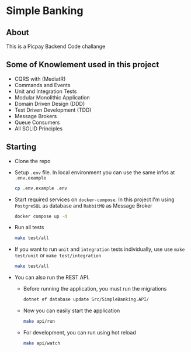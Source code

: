 # Simple Banking

## About

This is a Picpay Backend Code challange

## Some of Knowlement used in this project

- CQRS with (MediatR)
- Commands and Events
- Unit and Integration Tests
- Modular Monolithic Application
- Domain Driven Design (DDD)
- Test Driven Development (TDD)
- Message Brokers
- Queue Consumers
- All SOLID Principles

## Starting

- Clone the repo

- Setup `.env` file. In local environment you can use the same infos at `.env.example`

    ```sh
    cp .env.example .env
    ```

- Start required services on `docker-compose`. In this project I'm using `PostgreSQL` as database and `RabbitMQ` as Message Broker

    ```sh
    docker compose up -d
    ```

- Run all tests

    ```sh
    make test/all
    ```

- If you want to run `unit` and `integration` tests individually, use use `make test/unit` or `make test/integration`

    ```sh
    make test/all
    ```

- You can also run the REST API.
    
    - Before running the application, you must run the migrations

        ```sh
        dotnet ef database update Src/SimpleBanking.API/
        ```

    - Now you can easily start the application

        ```sh
        make api/run
        ```

    - For development, you can run using hot reload

        ```sh
        make api/watch
        ```
